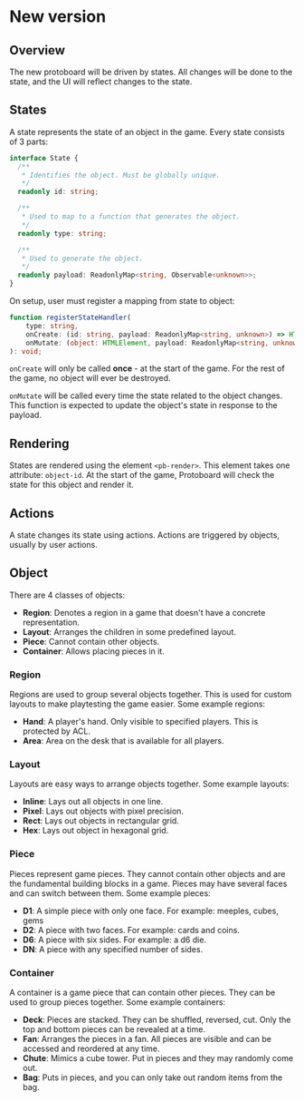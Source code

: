 # New version

## Overview

The new protoboard will be driven by states. All changes will be done to the state, and the UI
will reflect changes to the state.

## States

A state represents the state of an object in the game. Every state consists of 3 parts:

```typescript
interface State {
  /**
   * Identifies the object. Must be globally unique.
   */
  readonly id: string;

  /**
   * Used to map to a function that generates the object.
   */
  readonly type: string;

  /**
   * Used to generate the object.
   */
  readonly payload: ReadonlyMap<string, Observable<unknown>>;
}
```

On setup, user must register a mapping from state to object:

```typescript
function registerStateHandler(
    type: string,
    onCreate: (id: string, payload: ReadonlyMap<string, unknown>) => HTMLElement,
    onMutate: (object: HTMLElement, payload: ReadonlyMap<string, unknown>) => void,
): void;
```

`onCreate` will only be called **once** - at the start of the game. For the rest of the game, no
object will ever be destroyed.

`onMutate` will be called every time the state related to the object changes. This function is
expected to update the object's state in response to the payload.

## Rendering

States are rendered using the element `<pb-render>`. This element takes one attribute: `object-id`.
At the start of the game, Protoboard will check the state for this object and render it.

## Actions

A state changes its state using actions. Actions are triggered by objects, usually by user actions.

## Object

There are 4 classes of objects:

-   **Region**: Denotes a region in a game that doesn't have a concrete representation.
-   **Layout**: Arranges the children in some predefined layout.
-   **Piece**: Cannot contain other objects.
-   **Container**: Allows placing pieces in it.

### Region

Regions are used to group several objects together. This is used for custom layouts to make
playtesting the game easier. Some example regions:

-   **Hand**: A player's hand. Only visible to specified players. This is protected by ACL.
-   **Area**: Area on the desk that is available for all players.

### Layout

Layouts are easy ways to arrange objects together. Some example layouts:

-   **Inline**: Lays out all objects in one line.
-   **Pixel**: Lays out objects with pixel precision.
-   **Rect**: Lays out objects in rectangular grid.
-   **Hex**: Lays out object in hexagonal grid.

### Piece

Pieces represent game pieces. They cannot contain other objects and are the fundamental building
blocks in a game. Pieces may have several faces and can switch between them. Some example pieces:

-   **D1**: A simple piece with only one face. For example: meeples, cubes, gems
-   **D2**: A piece with two faces. For example: cards and coins.
-   **D6**: A piece with six sides. For example: a d6 die.
-   **DN**: A piece with any specified number of sides.

### Container

A container is a game piece that can contain other pieces. They can be used to group pieces
together. Some example containers:

-   **Deck**: Pieces are stacked. They can be shuffled, reversed, cut. Only the top and bottom
    pieces can be revealed at a time.
-   **Fan**: Arranges the pieces in a fan. All pieces are visible and can be accessed and reordered
    at any time.
-   **Chute**: Mimics a cube tower. Put in pieces and they may randomly come out.
-   **Bag**: Puts in pieces, and you can only take out random items from the bag.

